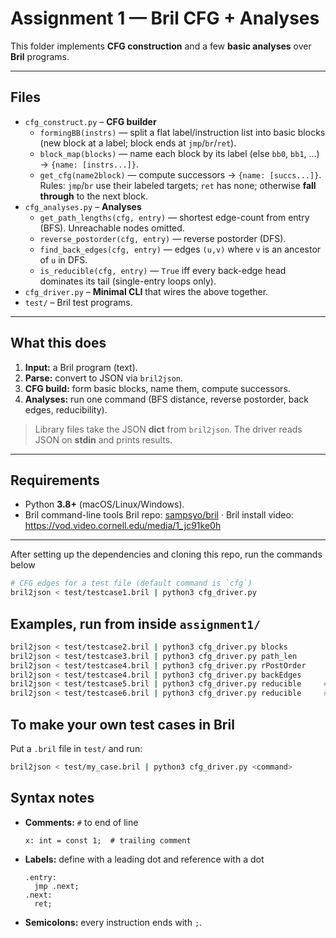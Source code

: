 # Assignment 1 — Bril CFG + Analyses

This folder implements **CFG construction** and a few **basic analyses** over **Bril** programs.  

---
## Files
- `cfg_construct.py` – **CFG builder**
  - `formingBB(instrs)` — split a flat label/instruction list into basic blocks (new block at a label; block ends at `jmp`/`br`/`ret`).
  - `block_map(blocks)` — name each block by its label (else `bb0`, `bb1`, …) → `{name: [instrs...]}`.
  - `get_cfg(name2block)` — compute successors → `{name: [succs...]}`.  
    Rules: `jmp`/`br` use their labeled targets; `ret` has none; otherwise **fall through** to the next block.
- `cfg_analyses.py` – **Analyses**
  - `get_path_lengths(cfg, entry)` — shortest edge-count from entry (BFS). Unreachable nodes omitted.
  - `reverse_postorder(cfg, entry)` — reverse postorder (DFS).
  - `find_back_edges(cfg, entry)` — edges `(u,v)` where `v` is an ancestor of `u` in DFS.
  - `is_reducible(cfg, entry)` — `True` iff every back-edge head dominates its tail (single-entry loops only).
- `cfg_driver.py` – **Minimal CLI** that wires the above together.
- `test/` – Bril test programs.

---

## What this does
1. **Input:** a Bril program (text).
2. **Parse:** convert to JSON via `bril2json`.
3. **CFG build:** form basic blocks, name them, compute successors.
4. **Analyses:** run one command (BFS distance, reverse postorder, back edges, reducibility).

> Library files take the JSON **dict** from `bril2json`. The driver reads JSON on **stdin** and prints results.

---

## Requirements 
- Python **3.8+** (macOS/Linux/Windows).
- Bril command-line tools
Bril repo: [sampsyo/bril](https://github.com/sampsyo/bril) · 
Bril install video: <https://vod.video.cornell.edu/media/1_jc91ke0h>

---
After setting up the dependencies and cloning this repo, run the commands below 

```bash
# CFG edges for a test file (default command is `cfg`)
bril2json < test/testcase1.bril | python3 cfg_driver.py
````

## Examples, run from inside `assignment1/`

```bash
bril2json < test/testcase2.bril | python3 cfg_driver.py blocks
bril2json < test/testcase3.bril | python3 cfg_driver.py path_len
bril2json < test/testcase4.bril | python3 cfg_driver.py rPostOrder
bril2json < test/testcase4.bril | python3 cfg_driver.py backEdges
bril2json < test/testcase5.bril | python3 cfg_driver.py reducible     # expect: true
bril2json < test/testcase6.bril | python3 cfg_driver.py reducible     # expect: false (irreducible)
```


## To make your own test cases in Bril
Put a `.bril` file in `test/` and run:

```bash
bril2json < test/my_case.bril | python3 cfg_driver.py <command>
```

## Syntax notes

* **Comments:** `#` to end of line

  ```bril
  x: int = const 1;  # trailing comment
  ```

* **Labels:** define with a leading dot and reference with a dot

  ```bril
  .entry:
    jmp .next;
  .next:
    ret;
  ```

* **Semicolons:** every instruction ends with `;`.

